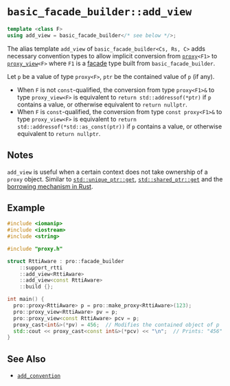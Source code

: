 # `basic_facade_builder::add_view`

```cpp
template <class F>
using add_view = basic_facade_builder</* see below */>;
```

The alias template `add_view` of `basic_facade_builder<Cs, Rs, C>` adds necessary convention types to allow implicit conversion from [`proxy`](../proxy.md)`<F1>` to [`proxy_view`](../observer_facade.md)`<F>` where `F1` is a [facade](../facade.md) type built from `basic_facade_builder`.

Let `p` be a value of type `proxy<F>`, `ptr` be the contained value of `p` (if any).

- When `F` is not `const`-qualified, the conversion from type `proxy<F1>&` to type `proxy_view<F>` is equivalent to `return std::addressof(*ptr)` if `p` contains a value, or otherwise equivalent to `return nullptr`.
- When `F` is `const`-qualified, the conversion from type `const proxy<F1>&` to type `proxy_view<F>` is equivalent to `return std::addressof(*std::as_const(ptr))` if `p` contains a value, or otherwise equivalent to `return nullptr`.

## Notes

`add_view` is useful when a certain context does not take ownership of a `proxy` object. Similar to [`std::unique_ptr::get`](https://en.cppreference.com/w/cpp/memory/unique_ptr/get), [`std::shared_ptr::get`](https://en.cppreference.com/w/cpp/memory/shared_ptr/get) and the [borrowing mechanism in Rust](https://doc.rust-lang.org/rust-by-example/scope/borrow.html).

## Example

```cpp
#include <iomanip>
#include <iostream>
#include <string>

#include "proxy.h"

struct RttiAware : pro::facade_builder
    ::support_rtti
    ::add_view<RttiAware>
    ::add_view<const RttiAware>
    ::build {};

int main() {
  pro::proxy<RttiAware> p = pro::make_proxy<RttiAware>(123);
  pro::proxy_view<RttiAware> pv = p;
  pro::proxy_view<const RttiAware> pcv = p;
  proxy_cast<int&>(*pv) = 456;  // Modifies the contained object of p
  std::cout << proxy_cast<const int&>(*pcv) << "\n";  // Prints: "456"
}
```

## See Also

- [`add_convention`](add_convention.md)
